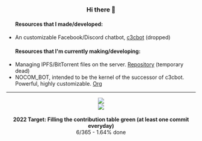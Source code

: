 <div align="center">
  <h3>Hi there 👋</h3>
  <ul align="left">
    <h4>Resources that I made/developed:</h4>
    <li>An customizable Facebook/Discord chatbot, <a href="https://github.com/c3cbot/c3c-0x">c3cbot</a> (dropped)</li>
  </ul>
  <ul align="left">
    <h4>Resources that I'm currently making/developing:</h4>
    <li>Managing IPFS/BitTorrent files on the server. <a href="https://github.com/BadAimWeeb/file-sharing-manager">Repository</a> (temporary dead)</li>
    <li>NOCOM_BOT, intended to be the kernel of the successor of c3cbot. Powerful, highly customizable. <a href="https://github.com/NOCOM-BOT">Org</a></li>
    <!--<li>Transcode videos using multiple worker clients. <a href="https://github.com/BadAimWeeb/distributed-transcoding-server">Server</a> | <a href="https://github.com/BadAimWeeb/distributed-transcoding-client">Client</a></li>
    <li><a href="https://github.com/BadAimWeeb/facebook-self">Facebook self-bot interface? [WIP]</a></li>-->
  </ul>
  <hr>
  <a href="https://github.com/anuraghazra/github-readme-stats">
      <img src="https://github-readme-stats.vercel.app/api?username=BadAimWeeb&show_icons=true&theme=tokyonight&count_private=true">
  </a><br>
  <a href="https://github.com/anuraghazra/github-readme-stats">
      <img src="https://github-readme-stats.vercel.app/api//top-langs?username=BadAimWeeb&show_icons=true&theme=tokyonight&count_private=true&langs_count=10&layout=compact">
  </a><br>
  <br>
  <b>2022 Target: Filling the contribution table green (at least one commit everyday)</b><br>
  6/365 - 1.64% done
</div>

<!--
- 🔭 I’m currently working on ...
- 🌱 I’m currently learning ...
- 👯 I’m looking to collaborate on ...
- 🤔 I’m looking for help with ...
- 💬 Ask me about ...
- 📫 How to reach me: ...
- 😄 Pronouns: ...
- ⚡ Fun fact: ...
-->
